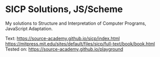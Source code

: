 # SICP Solutions, JS/Scheme
My solutions to Structure and Interpretation of Computer Programs, JavaScript Adaptation. 

Text: https://source-academy.github.io/sicp/index.html  
      https://mitpress.mit.edu/sites/default/files/sicp/full-text/book/book.html  
Tested on: https://source-academy.github.io/playground

